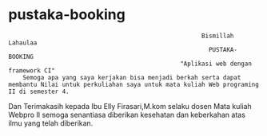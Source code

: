 # pustaka-booking
                                                          Bismillah Lahaulaa
                                                            PUSTAKA-BOOKING 
                                                    "Aplikasi web dengan framework CI" 
        Semoga apa yang saya kerjakan bisa menjadi berkah serta dapat membantu Nilai untuk perkuliahan saya untuk mata kuliah Web programing II di semester 4.
Dan Terimakasih kepada Ibu Elly Firasari,M.kom selaku dosen Mata kuliah Webpro II semoga senantiasa diberikan kesehatan dan keberkahan atas ilmu yang telah diberikan.
